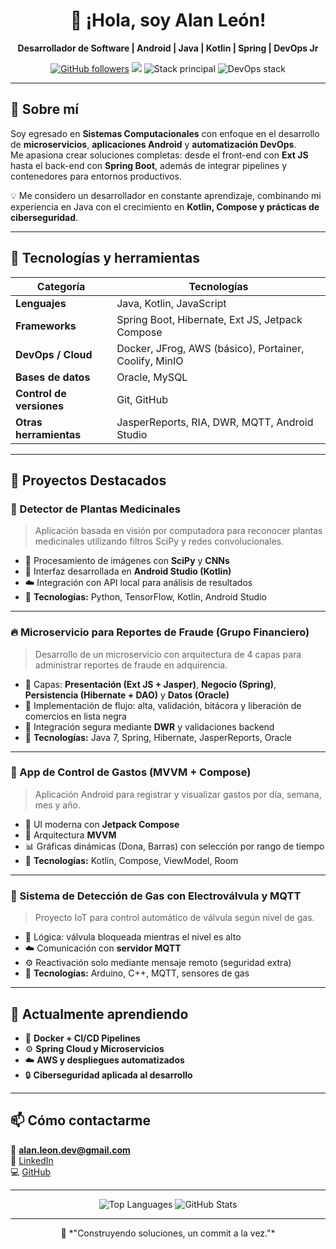 <h1 align="center">👋 ¡Hola, soy Alan León!</h1>

<p align="center">
  <strong>Desarrollador de Software | Android | Java | Kotlin | Spring | DevOps Jr</strong>
</p>

<p align="center">
  <a href="https://github.com/alanleon"><img src="https://img.shields.io/github/followers/alanleon?style=social" alt="GitHub followers"></a>
  <a href="https://www.linkedin.com/in/alan-leon/"><img src="https://img.shields.io/badge/LinkedIn-Perfil-blue?logo=linkedin&logoColor=white"></a>
  <img src="https://img.shields.io/badge/Code-Java%20%7C%20Kotlin%20%7C%20Spring%20Boot%20%7C%20Ext%20JS-green?logo=code" alt="Stack principal">
  <img src="https://img.shields.io/badge/DevOps-Docker%20%7C%20AWS%20%7C%20JFrog%20%7C%20CI%2FCD-blueviolet?logo=githubactions" alt="DevOps stack">
</p>

---

## 🚀 Sobre mí

Soy egresado en **Sistemas Computacionales** con enfoque en el desarrollo de **microservicios**, **aplicaciones Android** y **automatización DevOps**.  
Me apasiona crear soluciones completas: desde el front-end con **Ext JS** hasta el back-end con **Spring Boot**, además de integrar pipelines y contenedores para entornos productivos.

💡 Me considero un desarrollador en constante aprendizaje, combinando mi experiencia en Java con el crecimiento en **Kotlin, Compose y prácticas de ciberseguridad**.

---

## 🧠 Tecnologías y herramientas

| Categoría | Tecnologías |
|------------|-------------|
| **Lenguajes** | Java, Kotlin, JavaScript |
| **Frameworks** | Spring Boot, Hibernate, Ext JS, Jetpack Compose |
| **DevOps / Cloud** | Docker, JFrog, AWS (básico), Portainer, Coolify, MinIO |
| **Bases de datos** | Oracle, MySQL |
| **Control de versiones** | Git, GitHub |
| **Otras herramientas** | JasperReports, RIA, DWR, MQTT, Android Studio |

---

## 🧩 Proyectos Destacados

### 🌿 Detector de Plantas Medicinales
> Aplicación basada en visión por computadora para reconocer plantas medicinales utilizando filtros SciPy y redes convolucionales.

- 🔬 Procesamiento de imágenes con **SciPy** y **CNNs**
- 📱 Interfaz desarrollada en **Android Studio (Kotlin)**
- ☁️ Integración con API local para análisis de resultados  
- 🧾 **Tecnologías:** Python, TensorFlow, Kotlin, Android Studio

---

### 🔥 Microservicio para Reportes de Fraude (Grupo Financiero)
> Desarrollo de un microservicio con arquitectura de 4 capas para administrar reportes de fraude en adquirencia.

- 🧩 Capas: **Presentación (Ext JS + Jasper)**, **Negocio (Spring)**, **Persistencia (Hibernate + DAO)** y **Datos (Oracle)**
- 🔁 Implementación de flujo: alta, validación, bitácora y liberación de comercios en lista negra
- 🔐 Integración segura mediante **DWR** y validaciones backend
- 🧾 **Tecnologías:** Java 7, Spring, Hibernate, JasperReports, Oracle

---

### 🧪 App de Control de Gastos (MVVM + Compose)
> Aplicación Android para registrar y visualizar gastos por día, semana, mes y año.

- 🎨 UI moderna con **Jetpack Compose**
- 🧱 Arquitectura **MVVM**
- 📊 Gráficas dinámicas (Dona, Barras) con selección por rango de tiempo
- 🧾 **Tecnologías:** Kotlin, Compose, ViewModel, Room

---

### 🧰 Sistema de Detección de Gas con Electroválvula y MQTT
> Proyecto IoT para control automático de válvula según nivel de gas.

- 🧠 Lógica: válvula bloqueada mientras el nivel es alto
- ☁️ Comunicación con **servidor MQTT**
- ⚙️ Reactivación solo mediante mensaje remoto (seguridad extra)
- 🧾 **Tecnologías:** Arduino, C++, MQTT, sensores de gas

---

## 🌱 Actualmente aprendiendo
- 🐳 **Docker + CI/CD Pipelines**
- ⚙️ **Spring Cloud y Microservicios**
- ☁️ **AWS y despliegues automatizados**
- 🔒 **Ciberseguridad aplicada al desarrollo**

---

## 📫 Cómo contactarme
📧 **alan.leon.dev@gmail.com**  
💼 [LinkedIn](https://www.linkedin.com/in/alan-leon/)  
💻 [GitHub](https://github.com/alanleon)

---

<p align="center">
  <img src="https://github-readme-stats.vercel.app/api/top-langs/?username=alanleon&layout=compact&theme=github_dark&hide_border=true" alt="Top Languages"/>
  <img src="https://github-readme-stats.vercel.app/api?username=alanleon&show_icons=true&theme=github_dark&hide_border=true" alt="GitHub Stats"/>
</p>

---

<p align="center">
  💬 *"Construyendo soluciones, un commit a la vez."*
</p>
